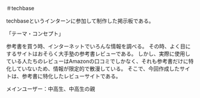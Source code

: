 ＃techbase

techbaseというインターンに参加して制作した掲示板である。

「テーマ・コンセプト」

参考書を買う時、インターネットでいろんな情報を調べる。
その時、よく目にするサイトはおそらく大手塾の参考書レビューである。
しかし、実際に使用している人たちのレビューはAmazonの口コミでしかなく、それも参考書だけに特化していないため、情報が限定的で散漫している。
そこで、今回作成したサイトは、参考書に特化したレビューサイトである。

メインユーザー：中高生、中高生の親
